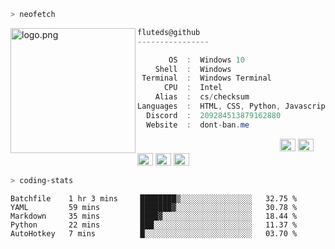 ```zsh
> neofetch
```

<img align="left" src="https://placebear.com/g/200/200.jpg" alt="logo.png" width="200"/> 

```csharp
fluteds@github
----------------

       OS  :  Windows 10
    Shell  :  Windows
 Terminal  :  Windows Terminal
      CPU  :  Intel
    Alias  :  cs/checksum
Languages  :  HTML, CSS, Python, Javascript
  Discord  :  209284513879162880
  Website  :  dont-ban.me
```

<p align="left">
  &nbsp; &nbsp; &nbsp; &nbsp; &nbsp;&nbsp; &nbsp; &nbsp; &nbsp; &nbsp;&nbsp; &nbsp; &nbsp; &nbsp; &nbsp; &nbsp; &nbsp; &nbsp; &nbsp; &nbsp; &nbsp;&nbsp; &nbsp; &nbsp; &nbsp; &nbsp;&nbsp; &nbsp; &nbsp; &nbsp; &nbsp;
  <img alt="#474342" src="https://via.placeholder.com/15/ADBAC7/000000?text=+" width="25" height="20" />
  <img alt="#fbedf6" src="https://via.placeholder.com/15/6CB6FF/000000?text=+" width="25" height="20" />
  <img alt="#c9594d" src="https://via.placeholder.com/15/F47067/000000?text=+" width="25" height="20" />
  <img alt="#f8b9b2" src="https://via.placeholder.com/15/DCBDFB/000000?text=+" width="25" height="20" />
  <img alt="#f8b9b2" src="https://via.placeholder.com/15/57ab5a/000000?text=+" width="25" height="20" />
</p>

```zsh
> coding-stats
```

<!--START_SECTION:waka-->
```text
Batchfile    1 hr 3 mins     ████████▒░░░░░░░░░░░░░░░░   32.75 % 
YAML         59 mins         ███████▓░░░░░░░░░░░░░░░░░   30.78 % 
Markdown     35 mins         ████▓░░░░░░░░░░░░░░░░░░░░   18.44 % 
Python       22 mins         ███░░░░░░░░░░░░░░░░░░░░░░   11.37 % 
AutoHotkey   7 mins          █░░░░░░░░░░░░░░░░░░░░░░░░   03.70 % 
```
<!--END_SECTION:waka-->
